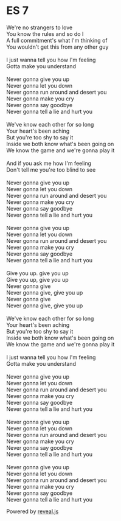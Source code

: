 # ES 7

We're no strangers to love<br>
You know the rules and so do I<br>
A full commitment's what I'm thinking of<br>
You wouldn't get this from any other guy<br>
<br>
I just wanna tell you how I'm feeling<br>
Gotta make you understand<br>
<br>
Never gonna give you up<br>
Never gonna let you down<br>
Never gonna run around and desert you<br>
Never gonna make you cry<br>
Never gonna say goodbye<br>
Never gonna tell a lie and hurt you<br>
<br>
We've know each other for so long<br>
Your heart's been aching<br>
But you're too shy to say it<br>
Inside we both know what's been going on<br>
We know the game and we're gonna play it<br>
<br>
And if you ask me how I'm feeling<br>
Don't tell me you're too blind to see<br>
<br>
Never gonna give you up<br>
Never gonna let you down<br>
Never gonna run around and desert you<br>
Never gonna make you cry<br>
Never gonna say goodbye<br>
Never gonna tell a lie and hurt you<br>
<br>
Never gonna give you up<br>
Never gonna let you down<br>
Never gonna run around and desert you<br>
Never gonna make you cry<br>
Never gonna say goodbye<br>
Never gonna tell a lie and hurt you<br>
<br>
Give you up. give you up <br>
Give you up, give you up <br>
Never gonna give <br>
Never gonna give, give you up <br>
Never gonna give <br>
Never gonna give, give you up <br>
<br>
We've know each other for so long<br>
Your heart's been aching<br>
But you're too shy to say it<br>
Inside we both know what's been going on<br>
We know the game and we're gonna play it<br>
<br>
I just wanna tell you how I'm feeling<br>
Gotta make you understand<br>
<br>
Never gonna give you up<br>
Never gonna let you down<br>
Never gonna run around and desert you<br>
Never gonna make you cry<br>
Never gonna say goodbye<br>
Never gonna tell a lie and hurt you<br>
<br>
Never gonna give you up<br>
Never gonna let you down<br>
Never gonna run around and desert you<br>
Never gonna make you cry<br>
Never gonna say goodbye<br>
Never gonna tell a lie and hurt you<br>
<br>
Never gonna give you up<br>
Never gonna let you down<br>
Never gonna run around and desert you<br>
Never gonna make you cry<br>
Never gonna say goodbye<br>
Never gonna tell a lie and hurt you<br>

Powered by <a href="https://github.com/hakimel/reveal.js">reveal.js</a>
